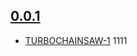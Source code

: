 ## [0.0.1](https://rc.re-lizzy.xyz/releases/workspace-moranigo/TEST-15)
* [TURBOCHAINSAW-1](https://tracker.yandex.ru/TURBOCHAINSAW-1) 1111
